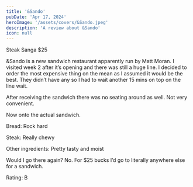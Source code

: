 ```yaml
---
title: '&Sando'
pubDate: 'Apr 17, 2024'
heroImage: '/assets/covers/&Sando.jpeg'
description: 'A review about &Sando'
icon: null
---
```


Steak Sanga $25

&Sando is a new sandwich restaurant apparently run by Matt Moran. I visited week 2 after it’s opening and there was still a huge line. I decided to order the most expensive thing on the mean as I assumed it would be the best. They didn’t have any so I had to wait another 15 mins on top on the line wait.

After receiving the sandwich there was no seating around as well. Not very convenient. 

Now onto the actual sandwich.

Bread: Rock hard

Steak: Really chewy

Other ingredients: Pretty tasty and moist

Would I go there again? No. For $25 bucks I’d go to literally anywhere else for a sandwich.

Rating: B
